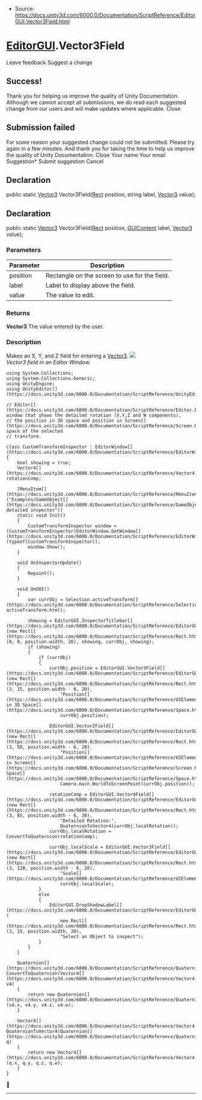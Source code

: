 * Source: https://docs.unity3d.com/6000.0/Documentation/ScriptReference/EditorGUI.Vector3Field.html

#  [EditorGUI](https://docs.unity3d.com/6000.0/Documentation/ScriptReference/EditorGUI.html).Vector3Field
Leave feedback
Suggest a change
## Success!
Thank you for helping us improve the quality of Unity Documentation. Although we cannot accept all submissions, we do read each suggested change from our users and will make updates where applicable.
Close
## Submission failed
For some reason your suggested change could not be submitted. Please <a>try again</a> in a few minutes. And thank you for taking the time to help us improve the quality of Unity Documentation.
Close
Your name Your email Suggestion* Submit suggestion
Cancel
## Declaration
public static [Vector3](https://docs.unity3d.com/6000.0/Documentation/ScriptReference/Vector3.html) Vector3Field([Rect](https://docs.unity3d.com/6000.0/Documentation/ScriptReference/Rect.html) position, string label, [Vector3](https://docs.unity3d.com/6000.0/Documentation/ScriptReference/Vector3.html) value); 
## Declaration
public static [Vector3](https://docs.unity3d.com/6000.0/Documentation/ScriptReference/Vector3.html) Vector3Field([Rect](https://docs.unity3d.com/6000.0/Documentation/ScriptReference/Rect.html) position, [GUIContent](https://docs.unity3d.com/6000.0/Documentation/ScriptReference/GUIContent.html) label, [Vector3](https://docs.unity3d.com/6000.0/Documentation/ScriptReference/Vector3.html) value); 
### Parameters
Parameter | Description  
---|---  
position | Rectangle on the screen to use for the field.  
label | Label to display above the field.  
value | The value to edit.  
### Returns
**Vector3** The value entered by the user. 
### Description
Makes an X, Y, and Z field for entering a [Vector3](https://docs.unity3d.com/6000.0/Documentation/ScriptReference/Vector3.html).
![](https://docs.unity3d.com/6000.0/Documentation/StaticFiles/ScriptRefImages/EditorGUIVector3Field.png)   
_Vector3 field in an Editor Window._
```
using System.Collections;
using System.Collections.Generic;
using UnityEngine;
using UnityEditor[](https://docs.unity3d.com/6000.0/Documentation/ScriptReference/UnityEditor.html);  
  
// Editor[](https://docs.unity3d.com/6000.0/Documentation/ScriptReference/Editor.html) window that shows the detailed rotation (X,Y,Z and W components),
// the position in 3D space and position in Screen[](https://docs.unity3d.com/6000.0/Documentation/ScriptReference/Screen.html) space of the selected
// transform.  
  
class CustomTransformInspector : EditorWindow[](https://docs.unity3d.com/6000.0/Documentation/ScriptReference/EditorWindow.html)
{
    bool showing = true;
    Vector4[](https://docs.unity3d.com/6000.0/Documentation/ScriptReference/Vector4.html) rotationComp;  
  
    [MenuItem[](https://docs.unity3d.com/6000.0/Documentation/ScriptReference/MenuItem.html)("Examples/GameObject[](https://docs.unity3d.com/6000.0/Documentation/ScriptReference/GameObject.html) detailed inspector")]
    static void Init()
    {
        CustomTransformInspector window = (CustomTransformInspector)EditorWindow.GetWindow[](https://docs.unity3d.com/6000.0/Documentation/ScriptReference/EditorWindow.GetWindow.html)(typeof(CustomTransformInspector));
        window.Show();
    }  
  
    void OnInspectorUpdate()
    {
        Repaint();
    }  
  
    void OnGUI()
    {
        var currObj = Selection.activeTransform[](https://docs.unity3d.com/6000.0/Documentation/ScriptReference/Selection-activeTransform.html);  
  
        showing = EditorGUI.InspectorTitlebar[](https://docs.unity3d.com/6000.0/Documentation/ScriptReference/EditorGUI.InspectorTitlebar.html)(new Rect[](https://docs.unity3d.com/6000.0/Documentation/ScriptReference/Rect.html)(0, 0, position.width, 20), showing, currObj, showing);
        if (showing)
        {
            if (currObj)
            {
                currObj.position = EditorGUI.Vector3Field[](https://docs.unity3d.com/6000.0/Documentation/ScriptReference/EditorGUI.Vector3Field.html)(new Rect[](https://docs.unity3d.com/6000.0/Documentation/ScriptReference/Rect.html)(3, 15, position.width - 6, 20),
                    "Position[](https://docs.unity3d.com/6000.0/Documentation/ScriptReference/UIElements.Position.html) in 3D Space[](https://docs.unity3d.com/6000.0/Documentation/ScriptReference/Space.html):",
                    currObj.position);  
  
                EditorGUI.Vector2Field[](https://docs.unity3d.com/6000.0/Documentation/ScriptReference/EditorGUI.Vector2Field.html)(new Rect[](https://docs.unity3d.com/6000.0/Documentation/ScriptReference/Rect.html)(3, 50, position.width - 6, 20),
                    "Position[](https://docs.unity3d.com/6000.0/Documentation/ScriptReference/UIElements.Position.html) in Screen[](https://docs.unity3d.com/6000.0/Documentation/ScriptReference/Screen.html) Space[](https://docs.unity3d.com/6000.0/Documentation/ScriptReference/Space.html):",
                    Camera.main.WorldToScreenPoint(currObj.position));  
  
                rotationComp = EditorGUI.Vector4Field[](https://docs.unity3d.com/6000.0/Documentation/ScriptReference/EditorGUI.Vector4Field.html)(new Rect[](https://docs.unity3d.com/6000.0/Documentation/ScriptReference/Rect.html)(3, 85, position.width - 6, 20),
                    "Detailed Rotation:",
                    QuaternionToVector4(currObj.localRotation));
                currObj.localRotation = ConvertToQuaternion(rotationComp);  
  
                currObj.localScale = EditorGUI.Vector3Field[](https://docs.unity3d.com/6000.0/Documentation/ScriptReference/EditorGUI.Vector3Field.html)(new Rect[](https://docs.unity3d.com/6000.0/Documentation/ScriptReference/Rect.html)(3, 120, position.width - 6, 20),
                    "Scale[](https://docs.unity3d.com/6000.0/Documentation/ScriptReference/UIElements.Scale.html):",
                    currObj.localScale);
            }
            else
            {
                EditorGUI.DropShadowLabel[](https://docs.unity3d.com/6000.0/Documentation/ScriptReference/EditorGUI.DropShadowLabel.html)(
                    new Rect[](https://docs.unity3d.com/6000.0/Documentation/ScriptReference/Rect.html)(3, 15, position.width, 20),
                    "Select an Object to inspect");
            }
        }
    }  
  
    Quaternion[](https://docs.unity3d.com/6000.0/Documentation/ScriptReference/Quaternion.html) ConvertToQuaternion(Vector4[](https://docs.unity3d.com/6000.0/Documentation/ScriptReference/Vector4.html) v4)
    {
        return new Quaternion[](https://docs.unity3d.com/6000.0/Documentation/ScriptReference/Quaternion.html)(v4.x, v4.y, v4.z, v4.w);
    }  
  
    Vector4[](https://docs.unity3d.com/6000.0/Documentation/ScriptReference/Vector4.html) QuaternionToVector4(Quaternion[](https://docs.unity3d.com/6000.0/Documentation/ScriptReference/Quaternion.html) q)
    {
        return new Vector4[](https://docs.unity3d.com/6000.0/Documentation/ScriptReference/Vector4.html)(q.x, q.y, q.z, q.w);
    }
}

```

* * *
